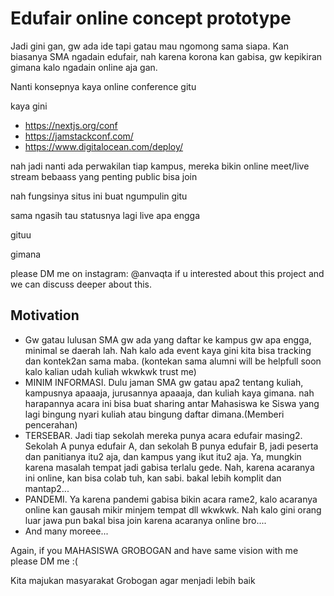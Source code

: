 # Edufair online concept prototype

Jadi gini gan, gw ada ide tapi gatau mau ngomong sama siapa. Kan biasanya SMA ngadain edufair, nah karena korona kan gabisa, gw kepikiran gimana kalo ngadain online aja gan.

Nanti konsepnya kaya online conference gitu

kaya gini

- https://nextjs.org/conf
- https://jamstackconf.com/
- https://www.digitalocean.com/deploy/

nah jadi nanti ada perwakilan tiap kampus, mereka bikin online meet/live stream bebaass yang penting public bisa join

nah fungsinya situs ini buat ngumpulin gitu

sama ngasih tau statusnya lagi live apa engga

gituu

gimana

please DM me on instagram: @anvaqta if u interested about this project and we can discuss deeper about this.

## Motivation

- Gw gatau lulusan SMA gw ada yang daftar ke kampus gw apa engga, minimal se daerah lah. Nah kalo ada event kaya gini kita bisa tracking dan kontek2an sama maba. (kontekan sama alumni will be helpfull soon kalo kalian udah kuliah wkwkwk trust me)
- MINIM INFORMASI. Dulu jaman SMA gw gatau apa2 tentang kuliah, kampusnya apaaaja, jurusannya apaaaja, dan kuliah kaya gimana. nah harapannya acara ini bisa buat sharing antar Mahasiswa ke Siswa yang lagi bingung nyari kuliah atau bingung daftar dimana.(Memberi pencerahan)
- TERSEBAR. Jadi tiap sekolah mereka punya acara edufair masing2. Sekolah A punya edufair A, dan sekolah B punya edufair B, jadi peserta dan panitianya itu2 aja, dan kampus yang ikut itu2 aja. Ya, mungkin karena masalah tempat jadi gabisa terlalu gede. Nah, karena acaranya ini online, kan bisa colab tuh, kan sabi. bakal lebih komplit dan mantap2...
- PANDEMI. Ya karena pandemi gabisa bikin acara rame2, kalo acaranya online kan gausah mikir minjem tempat dll wkwkwk. Nah kalo gini orang luar jawa pun bakal bisa join karena acaranya online bro....
- And many moreee...

Again, if you MAHASISWA GROBOGAN and have same vision with me please DM me :(

Kita majukan masyarakat Grobogan agar menjadi lebih baik

